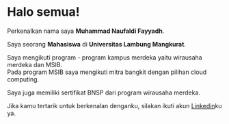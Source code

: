 # Halo semua! 

Perkenalkan nama saya **Muhammad Naufaldi Fayyadh**.<br>

Saya seorang **Mahasiswa** di **Universitas Lambung Mangkurat**.<br>

Saya mengikuti program - program kampus merdeka yaitu wirausaha merdeka dan MSIB.<br>
Pada program MSIB saya mengikuti mitra bangkit dengan pilihan cloud computing.<br>

Saya juga memiliki sertifikat BNSP dari program wirausaha merdeka.<br>


Jika kamu tertarik untuk berkenalan denganku, silakan ikuti akun [Linkedin](www.linkedin.com/in/muhammad-naufaldi-fayyadh-14b937251)ku ya.
